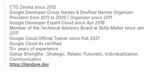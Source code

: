 > CTO Zenika _since 2012_<br>
> Google Developer Group Nantes & DevFest Nantes Organizer _President from 2011 to 2020_ | _Organizer since 2011_<br>
> Google Developer Expert Cloud _since Apr 2018_<br>
> Member of the Technical Advisory Board at Skills Matter _since Jan 2011_<br>
> Google Cloud Official Trainer _since Feb 2021_<br>
> Google Cloud 4x certified<br>
> 15+ years of experience<br>
> Gallup Strengths : Strategic, Relator, Futuristic, Individualization, Communication<br>
> https://jlandure.dev
